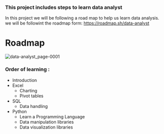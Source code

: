 ### This project includes steps to learn data analyst  
In this project we will be following a road map to help us learn data analysis.
we will be followint the roadmap form: https://roadmap.sh/data-analyst
# Roadmap
![data-analyst_page-0001](https://github.com/user-attachments/assets/87c7a9bb-0ca2-4e01-a2aa-b92604b6042a)

### Order of learning : <br>
 + Introduction <br>
 + Excel 
    + Charting
    + Pivot tables
 + SQL
    + Data handling
 + Python
    + Learn a Programming Language
    + Data manipulation libraries
    + Data visualization libraries
      
